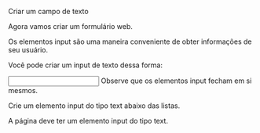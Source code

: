 Criar um campo de texto

Agora vamos criar um formulário web.

Os elementos input são uma maneira conveniente de obter informações de seu usuário.

Você pode criar um input de texto dessa forma:

<input type="text">
Observe que os elementos input fecham em si mesmos.

Crie um elemento input do tipo text abaixo das listas.

A página deve ter um elemento input do tipo text.